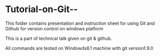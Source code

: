 Tutorial-on-Git--
=================

This folder contains presentation and instruction sheet for using Git and Github for version control on windows platform

This is a part of technical talk given on git & github. 

All commands are tested on Windowds8.1 machine with git version1.9.0



